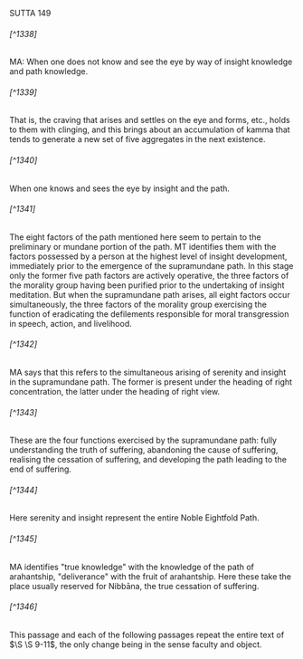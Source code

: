 SUTTA 149

###### [^1338]
MA: When one does not know and see the eye by way of insight knowledge and path knowledge.

###### [^1339]
That is, the craving that arises and settles on the eye and forms, etc., holds to them with clinging, and this brings about an accumulation of kamma that tends to generate a new set of five aggregates in the next existence.

###### [^1340]
When one knows and sees the eye by insight and the path.

###### [^1341]
The eight factors of the path mentioned here seem to pertain to the preliminary or mundane portion of the path. MT identifies them with the factors possessed by a person at the highest level of insight development, immediately prior to the emergence of the supramundane path. In this stage only the former five path factors are actively operative, the three factors of the morality group having been purified prior to the undertaking of insight meditation. But when the supramundane path arises, all eight factors occur simultaneously, the three factors of the morality group exercising the function of eradicating the defilements responsible for moral transgression in speech, action, and livelihood.

###### [^1342]
MA says that this refers to the simultaneous arising of serenity and insight in the supramundane path. The former is present under the heading of right concentration, the latter under the heading of right view.

###### [^1343]
These are the four functions exercised by the supramundane path: fully understanding the truth of suffering, abandoning the cause of suffering, realising the cessation
of suffering, and developing the path leading to the end of suffering.

###### [^1344]
Here serenity and insight represent the entire Noble Eightfold Path.

###### [^1345]
MA identifies "true knowledge" with the knowledge of the path of arahantship, "deliverance" with the fruit of arahantship. Here these take the place usually reserved for Nibbāna, the true cessation of suffering.

###### [^1346]
This passage and each of the following passages repeat the entire text of $\S \S 9-11$, the only change being in the sense faculty and object.

